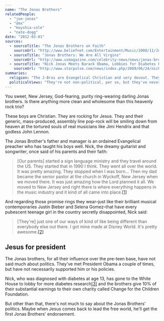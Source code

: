 ```yaml
---
name: "The Jonas Brothers"
relatedPeople:
  - "joe-jonas"
  - "dmx"
  - "keyshia-cole"
  - "nate-dogg"
date: "2012-03-01"
sources:
  - sourceTitle: "The Jonas Brothers on Faith"
    sourceUrl: "http://www.beliefnet.com/Entertainment/Music/2008/11/Jonas-Brothers.aspx?p=8"
  - sourceTitle: "Jonas Brothers: We Are All Virgins"
    sourceUrl: "http://www.usmagazine.com/celebrity-news/news/jonas-brothers-we-are-all-virgins-2008222"
  - sourceTitle: "Nick Jonas Meets Barack Obama, Lobbies for Diabetes Funding"
    sourceUrl: "http://www.starpulse.com/news/index.php/2009/06/24/nick_jonas_meets_barack_obama_lobbies_fo_1"
summaries:
  religion: "The J-Bros are Evangelical Christian and very devout. They're riding the purity ring wagon and the Disney, Christian good-boy schtick all the way to the top!"
  politicalViews: "They're not non-political, per se, but they've never really taken a stance on anything but do have their own children's charity and have lobbied the president for more diabetes research."
---
```


You sweet, New Jersey, God-fearing, purity ring-wearing darling Jonas brothers. Is there anything more clean and wholesome than this heavenly rock trio?

These boys are Christian. They are rocking for Jesus. They and their generic, mass-produced, assembly line pop-rock will be smiling down from heaven at the tortured souls of real musicians like Jimi Hendrix and that godless John Lennon.

The Jonas Brother's father and manager is an ordained Evangelical preacher who has taught his boys well. Nick, the dreamy guitarist and songwriter, once said of his parents and their faith:

>[Our parents] started a sign language ministry and they travel around the US. They started that in 1990 I think. They went all over the world. It was pretty amazing. They stopped when I was born… Then my dad became the senior pastor at the church in Wyckoff, New Jersey when we moved there. It was just amazing how the Lord planned it all. We moved to New Jersey and right there is where everything happens in the music industry and it kind of all came into place.<a class="source-citation" href="#http%3A%2F%2Fwww.beliefnet.com%2FEntertainment%2FMusic%2F2008%2F11%2FJonas-Brothers.aspx%3Fp%3D8" title="The Jonas Brothers on Faith">[1]</a>

And regarding those promise rings they wear–just like their brilliant musical contemporaries Justin Bieber and Selena Gomez–that have every pubescent teenage girl in the country secretly disappointed, Nick said:

>[They're] just one of our ways of kind of like being different than everybody else out there. I got mine made at Disney World. It's pretty awesome.<a class="source-citation" href="#http%3A%2F%2Fwww.usmagazine.com%2Fcelebrity-news%2Fnews%2Fjonas-brothers-we-are-all-virgins-2008222" title="Jonas Brothers: We Are All Virgins">[2]</a>

## 

## Jesus for president

The Jonas brothers, for all their influence over the pre-teen base, have not said much about politics. They've met President Obama a couple of times, but have not necessarily supported him or his policies.

Nick, who was diagnosed with diabetes at age 13, has gone to the White House to lobby for more diabetes research<a class="source-citation" href="#http%3A%2F%2Fwww.starpulse.com%2Fnews%2Findex.php%2F2009%2F06%2F24%2Fnick_jonas_meets_barack_obama_lobbies_fo_1" title="Nick Jonas Meets Barack Obama, Lobbies for Diabetes Funding">[3]</a> and the brothers give 10% of their substantial earnings to their own charity called Change for the Children Foundation.

But other than that, there's not much to say about the Jonas Brothers' politics. Maybe when Jesus comes back to lead the free world, he'll get the first Jonas Brothers' endorsement.
